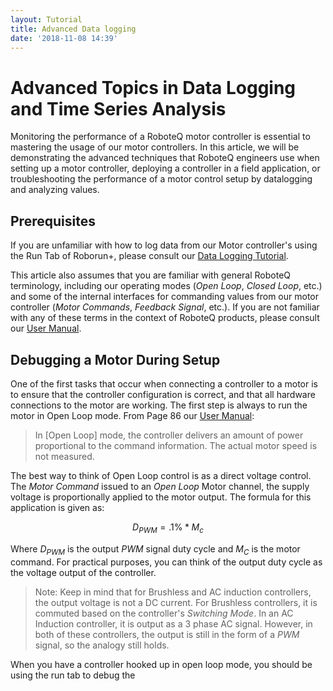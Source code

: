 ```yaml
---
layout: Tutorial
title: Advanced Data logging
date: '2018-11-08 14:39'
---
```


Advanced Topics in Data Logging and Time Series Analysis
===============


Monitoring the performance of a RoboteQ motor controller is essential to mastering the usage of our motor controllers. In this article, we will be demonstrating the advanced techniques that RoboteQ engineers use when setting up a motor controller, deploying a controller in a field application, or troubleshooting the performance of a motor control setup by datalogging and analyzing values.

Prerequisites
---------------
If you are unfamiliar with how to log data from our Motor controller's using the Run Tab of Roborun+, please consult our [Data Logging Tutorial].

This article also assumes that you are familiar with general RoboteQ terminology, including our operating modes (*Open Loop*, *Closed Loop*, etc.) and some of the internal interfaces for commanding values from our motor controller (*Motor Commands*, *Feedback Signal*, etc.). If you are not familiar with any of these terms in the context of RoboteQ products, please consult our [User Manual].

Debugging a Motor During Setup
----------------------

One of the first tasks that occur when connecting a controller to a motor is to ensure that the controller configuration is correct, and that all hardware connections to the motor are working. The first step is always to run the motor in Open Loop mode. From Page 86 our [User Manual]:

> In [Open Loop] mode, the controller delivers an amount of power proportional to the command
> information. The actual motor speed is not measured.

The best way to think of Open Loop control is as a direct voltage control. The *Motor Command* issued to an *Open Loop* Motor channel, the supply voltage is proportionally applied to the motor output. The formula for this application is given as:

$$ D_{PWM}= .1\% * M_c $$ 

Where $D_{PWM}$ is the output *PWM* signal duty cycle and $M_C$ is the motor command. For practical purposes, you can think of the output duty cycle as the voltage output of the controller.

>Note: Keep in mind that for Brushless and AC induction controllers, the output voltage is not a DC current. For Brushless controllers, it is commuted based on the controller's *Switching Mode*. In an AC Induction controller, it is output as a 3 phase AC signal. However, in both of these controllers, the output is still in the form of a *PWM* signal, so the analogy still holds.

When you have a controller hooked up in open loop mode, you should be using the run tab to debug the

<!-- TODO Fix link to Published tutorial on website, rather than Gabe's Github mirror -->
[Data Logging Tutorial]:https://github.com/gsisko/RoboteQ-Support-Documents/blob/master/Website_Content/Tutorials/_posts/2018/2018-11-08-using-run-tab-to-debug-data.markdown
<!--START Email Footer -->

<!-- Reference Links -->

[User Manual]:https://www.roboteq.com/index.php/docman/motor-controllers-documents-and-files/documentation/user-manual/272-roboteq-controllers-user-manual-v17/file
[MicroBasic]:https://www.roboteq.com/index.php/technology-menu/microbasic-technology
[C API]:https://www.roboteq.com/index.php/docman/motor-controllers-documents-and-files/nxtgen-downloads-1/application-programming-interface/348-roboteq-linux-winapi-manual/file
[Files Download]:https://www.roboteq.com/index.php/support/downloads

<!-- Application Notes -->

[AGV Application Note]:https://www.roboteq.com/index.php/applications/100-how-to/278-building-a-magnetic-track-guided-agv


<!-- FAQs -->

[RS232/TTL FAQ]:https://www.roboteq.com/index.php/support/setup-troubleshooting-faq/93-support/361-q-connecting-to-arduino

<!-- 3rd Party Links -->

[ROS Driver]:https://github.com/g/roboteq

<!-- For emails, product pages should be the default link for product names -->
<!-- Single Channel Induction -->

[FIM2360S]:https://www.roboteq.com/index.php/component/virtuemart/388/8/motor-controllers/fim2360s-detail?Itemid=0

<!-- Single Channel Brushless -->

[FBL2360S]:https://www.roboteq.com/index.php/component/virtuemart/348/fbl2360s-detail?Itemid=971
[SBL2360S]:https://www.roboteq.com/index.php/roboteq-products-and-services/brushless-dc-motor-controllers/395/sbl2360s-detail

<!-- Brushless -->

[SBL2360]:https://www.roboteq.com/index.php/roboteq-products-and-services/brushless-dc-motor-controllers/393/sbl2360-277-detail
[FBL2360]:https://www.roboteq.com/index.php/roboteq-products-and-services/brushless-dc-motor-controllers/324/fbl2360-detail

<!-- Single Channel Brushed -->

[XDC2460S]: https://www.roboteq.com/index.php/component/virtuemart/335/xdc2230-319-326-detail?Itemid=970

<!-- Brushed -->

[MDC2460]: https://www.roboteq.com/index.php/component/virtuemart/313/mdc2460-274-detail?Itemid=970
[XDC2460]: https://www.roboteq.com/index.php/component/virtuemart/326/xdc2230-319-detail

<!-- MagSensors -->

[MGS1600GY]:https://www.roboteq.com/index.php/roboteq-products-and-services/magnetic-guide-sensors/320/mgs1600cgy-magnetic-sensor-with-gyroscope-detail
[OTS1600]: https://www.roboteq.com/index.php/roboteq-products-and-services/magnetic-guide-sensors/426/ots1600-sensor-detail

<!-- END Email Footer -->
